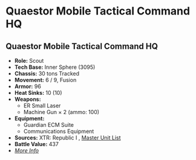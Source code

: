 # Quaestor Mobile Tactical Command HQ 

## Quaestor Mobile Tactical Command HQ 

- **Role:** Scout 
- **Tech Base:** Inner Sphere (3095) 
- **Chassis:** 30 tons Tracked 
- **Movement:** 6 / 9, Fusion 
- **Armor:** 96 
- **Heat Sinks:** 10 (10) 
- **Weapons:** 
  - ER Small Laser 
  - Machine Gun × 2 (ammo: 100) 
- **Equipment:** 
  - Guardian ECM Suite 
  - Communications Equipment 
- **Sources:** XTR: Republic I , [Master Unit List](http://masterunitlist.info/Unit/Details/7297) 
- **Battle Value:** 437 
- [*More Info*](quaestor_mobile_tactical_command_hq/quaestor_mobile_tactical_command_hq.md) 

